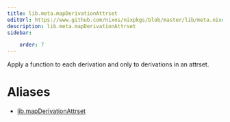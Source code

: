 ```yaml
---
title: lib.meta.mapDerivationAttrset
editUrl: https://www.github.com/nixos/nixpkgs/blob/master/lib/meta.nix#L61C26
description: lib.meta.mapDerivationAttrset
sidebar:

    order: 7
---
```


Apply a function to each derivation and only to derivations in an attrset.


# Aliases

- [lib.mapDerivationAttrset](./reference/lib/lib-mapDerivationAttrset)



